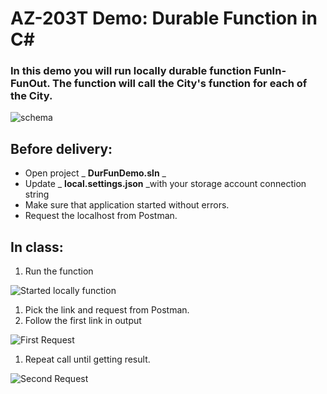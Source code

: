 # AZ-203T Demo: Durable Function in C#

### In this demo you will run locally durable function FunIn-FunOut. The function will call the City's function for each of the City.

![schema](CSharp/schema.png)

## Before delivery:

- Open project _ **DurFunDemo.sln** _
- Update _ **local.settings.json** _with your storage account connection string
- Make sure that application started without errors.
- Request the localhost from Postman.

## In class:

1. Run the function

![Started locally function](CSharp/started.png)

1. Pick the link and request from Postman.
2. Follow the first link in output

![First Request](CSharp/first.png)

1. Repeat call until getting result.

![Second Request](CSharp/second.png)

